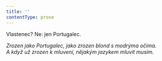 ```yaml
---
title: ''
contentType: prose
---
```


Vlastenec? Ne: jen Portugalec.

_Zrozen jako Portugalec, jako zrozen blond s modrýma očima.  
A když už zrozen k mluvení, nějakým jazykem mluvit musím._
